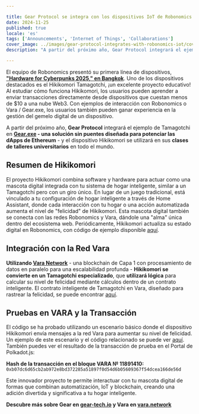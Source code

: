 ```yaml
---

title: Gear Protocol se integra con los dispositivos IoT de Robonomics para acelerar el uso y la educación en tecnología Blockchain
date: 2024-11-25
published: true
locale: 'es'
tags: ['Announcements', 'Internet of Things', 'Collaborations']
cover_image: ../images/gear-protocol-integrates-with-robonomics-iot/cover.webp
description: "A partir del próximo año, Gear Protocol integrará el ejemplo de Tamagotchi en Gear.exe - una solución sin puentes diseñada para potenciar las dApps de Ethereum - y el dispositivo Hikikomori se utilizará en sus clases de talleres universitarios en todo el mundo."

---
```


El equipo de Robonomics presentó su primera línea de dispositivos, **["Hardware for Cyberpunks 2025," en Bangkok](https://x.com/AIRA_Robonomics/status/1856724439439913110)**. Uno de los dispositivos destacados es el Hikikomori Tamagotchi, ¡un excelente proyecto educativo! Al estudiar cómo funciona Hikikomori, los usuarios pueden aprender a enviar transacciones directamente desde dispositivos que cuestan menos de $10 a una nube Web3. Con ejemplos de interacción con Robonomics o Vara / Gear.exe, los usuarios también pueden ganar experiencia en la gestión del gemelo digital de un dispositivo.

A partir del próximo año, **Gear Protocol** integrará el ejemplo de Tamagotchi en **[Gear.exe](https://gear-tech.io/gear-exe) - una solución sin puentes diseñada para potenciar las dApps de Ethereum** - y el dispositivo Hikikomori se utilizará en sus **clases de talleres universitarios** en todo el mundo.

## Resumen de Hikikomori

El proyecto Hikikomori combina software y hardware para actuar como una mascota digital integrada con tu sistema de hogar inteligente, similar a un Tamagotchi pero con un giro único. En lugar de un juego tradicional, está vinculado a tu configuración de hogar inteligente a través de Home Assistant, donde cada interacción con tu hogar o una acción automatizada aumenta el nivel de "felicidad" de Hikikomori. Esta mascota digital también se conecta con las redes Robonomics y Vara, dándole una "alma" única dentro del ecosistema web. Periódicamente, Hikikomori actualiza su estado digital en Robonomics, con código de ejemplo disponible [aquí](https://github.com/airalab/hikikomori-tamagotchi/tree/only-robonomics/main).

## Integración con la Red Vara

**Utilizando [Vara Network](https://vara.network)** - una blockchain de Capa 1 con procesamiento de datos en paralelo para una escalabilidad profunda - **Hikikomori se convierte en un Tamagotchi especializado**, que **utilizará lógica** para calcular su nivel de felicidad mediante cálculos dentro de un contrato inteligente. El contrato inteligente de Tamagotchi en Vara, diseñado para rastrear la felicidad, se puede encontrar [aquí](https://idea.gear-tech.io/programs/0x8e5f2de1fea16db5a65d4e64bca1f8a709585853749b3572ff15487db2146771?node=wss%3A%2F%2Ftestnet.vara.network).

## Pruebas en VARA y la Transacción

El código se ha probado utilizando un escenario básico donde el dispositivo Hikikomori envía mensajes a la red Vara para aumentar su nivel de felicidad. Un ejemplo de este escenario y el código relacionado se puede ver [aquí](https://github.com/airalab/hikikomori-tamagotchi/tree/main/main). También puedes ver el resultado de la transacción de prueba en el Portal de Polkadot.js:

**Hash de la transacción en el bloque VARA № 11891410:**
`0xb07dc6d65cb2ab972e8bd372285a51897f0d54d6b05609367f54dcea166de56d`

Este innovador proyecto te permite interactuar con tu mascota digital de formas que combinan automatización, IoT y blockchain, creando una adición divertida y significativa a tu hogar inteligente.

**Descubre más sobre Gear en [gear-tech.io](https://gear-tech.io) y Vara en [vara.network](https://vara.network)**